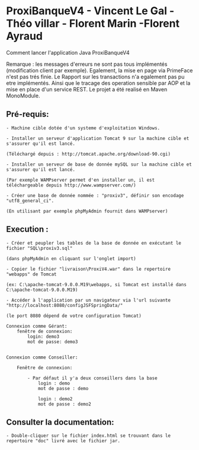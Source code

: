 # ProxiBanqueV4 - Vincent Le Gal - Théo villar - Florent Marin -Florent Ayraud
Comment lancer l'application Java ProxiBanqueV4

Remarque : les messages d'erreurs ne sont pas tous implémentés (modification client par exemple).
Egalement, la mise en page via PrimeFace n'est pas trés finie. Le Rapport sur les transactions n'a egalement pas pu 
etre implémentés. Ainsi que le tracage des operation sensible par AOP et la mise en place d'un service REST.
Le projet a été realisé en Maven MonoModule.

## Pré-requis:
	- Machine cible dotée d'un systeme d'exploitation Windows.
		
	- Installer un serveur d'application Tomcat 9 sur la machine cible et s'assurer qu'il est lancé.

	(Téléchargé depuis : http://tomcat.apache.org/download-90.cgi)
			
	- Installer un serveur de base de donnée mySQL sur la machine cible et s'assurer qu'il est lancé.
		
	(Par exemple WAMPserver permet d'en installer un, il est téléchargeable depuis http://www.wampserver.com/)
			
	- Créer une base de donnée nommée : "proxiv3", définir son encodage "utf8_general_ci".
		
	(En utilisant par exemple phpMyAdmin fournit dans WAMPserver)
## Execution :
	- Créer et peupler les tables de la base de donnée en exécutant le fichier "SQL\proxiv3.sql"
		
	(dans phpMyAdmin en cliquant sur l'onglet import)
			
	- Copier le fichier "livraison\ProxiV4.war" dans le repertoire "webapps" de Tomcat
		
	(ex: C:\apache-tomcat-9.0.0.M19\webapps, si Tomcat est installé dans C:\apache-tomcat-9.0.0.M19)
			
	- Accéder à l'application par un navigateur via l'url suivante "http://localhost:8080/configJSFSpringData/"
		
	(le port 8080 dépend de votre configuration Tomcat)
	
	Connexion comme Gérant:
		fenêtre de connexion:
			login: demo3
			mot de passe: demo3
			
				
	Connexion comme Conseiller:
	
		Fenêtre de connexion:
	
			- Par défaut il y'a deux conseillers dans la base
				login : demo
				mot de passe : demo
		
				login : demo2
				mot de passe : demo2

## Consulter la documentation: 
	- Double-cliquer sur le fichier index.html se trouvant dans le repertoire "doc" livré avec le fichier jar.
